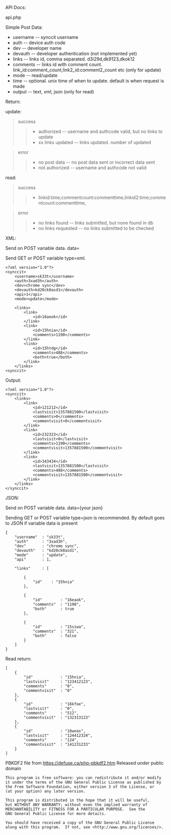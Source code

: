 



API Docs:




api.php

Simple Post Data:

- username    -- synccit username
- auth        -- device auth code
- dev         -- developer name
- devauth     -- developer authentication (not implemented yet)
- links       -- links id, comma separated. d3i29d,dk9123,dkok12
- comments    -- links id with comment count. link_id:comment_count,link2_id:comment2_count  etc (only for update)
- mode        -- read/update
- time        -- optional. unix time of when to update. default is when request is made
- output      -- text, xml, json (only for read)


Return:

update:
> success
>>-    authorized          -- username and authcode valid, but no links to update
>>-    xx links updated    -- links updated. number of updated

> error
>>-    no post data        -- no post data sent or incorrect data sent
>>-    not authorized      -- username and authcode not valid


read:
> success
>>-    linkid:time;commentcount:commenttime,linkid2:time;commentcount:commenttime,

> error
>>-    no links found      -- links submitted, but none found in db
>>-    no links requested  -- no links submitted to be checked

XML:

Send on POST variable data. data=<?xml version="1.0"?><synccit><xml></xml></synccit>

Send GET or POST variable type=xml.

    <?xml version="1.0"?>
    <synccit>
        <username>sk33t</username>
        <auth>3xad3h</auth>
        <dev>chrome sync</dev>
        <devauth>kd20ck0asd1</devauth>
        <api>1</api>
        <mode>update</mode>

        <links>
            <link>
                <id>16aeok</id>
            </link>
            <link>
                <id>15hnia</id>
                <comments>1190</comments>
            </link>
            <link>
                <id>15htdg</id>
                <comments>488</comments>
                <both>true</both>
            </link>
        </links>
    <synccit>


Output:
    
    <?xml version="1.0"?>
    <synccit>
        <links>
            <link>
                <id>121212</id>
                <lastvisit>1357881500</lastvisit>
                <comments>0</comments>
                <commentvisit>0</commentvisit>
            </link>
            <link>
                <id>232323</id>
                <lastvisit>0</lastvisit>
                <comments>1190</comments>
                <commentvisit>1357881500</commentvisit>
            </link>
            <link>
                <id>343434</id>
                <lastvisit>1357881500</lastvisit>
                <comments>488</comments>
                <commentvisit>1357881500</commentvisit>
            </link>
        </links>
    </synccit>


JSON:

Send on POST variable data. data={your json}

Sending GET or POST variable type=json is recommended. By default goes to JSON if variable data is present
   
    {
        "username"  : "sk33t",
        "auth"      : "3xad3h",
        "dev"       : "chrome sync",
        "devauth"   : "kd20ck0asd1",
        "mode"      : "update",
        "api"       : 1,
        
        "links"     : [
            
            {
                "id"    : "15hnia"
            },

            {
                "id"        : "16eaok",
                "comments"  : "1190",
                "both"      : true
            },

            {
                "id"        : "15siwa",
                "comments"  : "321",
                "both"      : false
            }
        ]
    }

Read return:

    [
        {
            "id"            : "15hnia",
            "lastvisit"     : "123412123",
            "comments"      : "0",
            "commentvisit"  : "0"
        },
        {
            "id"            : "16kfoe",
            "lastvisit"     : "0",
            "comments"      : "512",
            "commentvisit"  : "132313123"
        },
        {
            "id"            : "16weas",
            "lastvisit"     : "124412324",
            "comments"      : "124",
            "commentvisit"  : "141231233"
        }
    ]




PBKDF2 file from https://defuse.ca/php-pbkdf2.htm
Released under public domain

    This program is free software: you can redistribute it and/or modify
    it under the terms of the GNU General Public License as published by
    the Free Software Foundation, either version 3 of the License, or
    (at your option) any later version.

    This program is distributed in the hope that it will be useful,
    but WITHOUT ANY WARRANTY; without even the implied warranty of
    MERCHANTABILITY or FITNESS FOR A PARTICULAR PURPOSE.  See the
    GNU General Public License for more details.

    You should have received a copy of the GNU General Public License
    along with this program.  If not, see <http://www.gnu.org/licenses/>.

